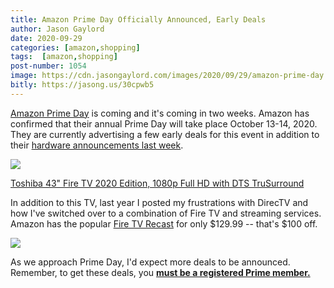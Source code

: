 ```yaml
---
title: Amazon Prime Day Officially Announced, Early Deals
author: Jason Gaylord
date: 2020-09-29
categories: [amazon,shopping]
tags:  [amazon,shopping]
post-number: 1054
image: https://cdn.jasongaylord.com/images/2020/09/29/amazon-prime-day.jpg
bitly: https://jasong.us/30cpwb5
---
```


[Amazon Prime Day](https://www.amazon.com/primeday/ref=as_li_ss_tl?pf_rd_r=7J3Z2BH48AN4J63019PZ&pf_rd_p=8d8ba285-d712-4d2f-b671-dd7badc6efff&linkCode=ll2&tag=jasongaylor01-20&linkId=c234894900d60c727ea4ad95e180afd3&language=en_US) is coming and it's coming in two weeks. Amazon has confirmed that their annual Prime Day will take place October 13-14, 2020. They are currently advertising a few early deals for this event in addition to their [hardware announcements last week](https://jasong.us/33W23w3).

<a href="https://www.amazon.com/dp/B086VR9J8Q/ref=as_li_ss_il?ref=pdlu_pdp_ftve&pf_rd_m=ATVPDKIKX0DER&pf_rd_s=slot-9&pf_rd_r=02Y47NKE1SD18KNWGQVA&pf_rd_t=0&pf_rd_p=d8419ceb-8f22-43fc-baff-4ade06908952&pf_rd_i=primeday&linkCode=li2&tag=jasongaylor01-20&linkId=6af3023d4702d2679a4da2605d31cef7&language=en_US" target="_blank"><img border="0" src="//ws-na.amazon-adsystem.com/widgets/q?_encoding=UTF8&ASIN=B086VR9J8Q&Format=_SL160_&ID=AsinImage&MarketPlace=US&ServiceVersion=20070822&WS=1&tag=jasongaylor01-20&language=en_US" ></a><img src="https://ir-na.amazon-adsystem.com/e/ir?t=jasongaylor01-20&language=en_US&l=li2&o=1&a=B086VR9J8Q" width="1" height="1" border="0" alt="" style="border:none !important; margin:0px !important;" />

[Toshiba 43" Fire TV 2020 Edition, 1080p Full HD with DTS TruSurround](https://www.amazon.com/dp/B086VR9J8Q/ref=as_li_ss_tl?ref=pdlu_pdp_ftve&pf_rd_m=ATVPDKIKX0DER&pf_rd_s=slot-9&pf_rd_r=02Y47NKE1SD18KNWGQVA&pf_rd_t=0&pf_rd_p=d8419ceb-8f22-43fc-baff-4ade06908952&pf_rd_i=primeday&linkCode=ll1&tag=jasongaylor01-20&linkId=d74fd3d45b4a7dfe9254772b3a8bab66&language=en_US)

In addition to this TV, last year I posted my frustrations with DirecTV and how I've switched over to a combination of Fire TV and streaming services. Amazon has the popular [Fire TV Recast](https://www.amazon.com/dp/B01J6A6H74/ref=as_li_ss_tl?ref=pdlu_pdp_rn&pf_rd_m=ATVPDKIKX0DER&pf_rd_s=slot-9&pf_rd_r=02Y47NKE1SD18KNWGQVA&pf_rd_t=0&pf_rd_p=d8419ceb-8f22-43fc-baff-4ade06908952&pf_rd_i=primeday&linkCode=ll1&tag=jasongaylor01-20&linkId=c93ff2253470b0dd1a040a04eb558105&language=en_US) for only $129.99 -- that's $100 off.

<a href="https://www.amazon.com/dp/B01J6A6H74/ref=as_li_ss_il?ref=pdlu_pdp_rn&pf_rd_m=ATVPDKIKX0DER&pf_rd_s=slot-9&pf_rd_r=02Y47NKE1SD18KNWGQVA&pf_rd_t=0&pf_rd_p=d8419ceb-8f22-43fc-baff-4ade06908952&pf_rd_i=primeday&linkCode=li2&tag=jasongaylor01-20&linkId=a47e60024ae5f128279fad4d85f9d2f2&language=en_US" target="_blank"><img border="0" src="//ws-na.amazon-adsystem.com/widgets/q?_encoding=UTF8&ASIN=B01J6A6H74&Format=_SL160_&ID=AsinImage&MarketPlace=US&ServiceVersion=20070822&WS=1&tag=jasongaylor01-20&language=en_US" ></a><img src="https://ir-na.amazon-adsystem.com/e/ir?t=jasongaylor01-20&language=en_US&l=li2&o=1&a=B01J6A6H74" width="1" height="1" border="0" alt="" style="border:none !important; margin:0px !important;" />

As we approach Prime Day, I'd expect more deals to be announced. Remember, to get these deals, you [**must be a registered Prime member.**](https://www.amazon.com/tryprimefree?ref_=assoc_tag_ph_1427739975520&_encoding=UTF8&camp=1789&creative=9325&linkCode=pf4&tag=jasongaylor01-20&linkId=f4587df918b84f38e5b8100a902171d7)